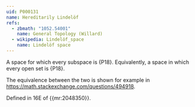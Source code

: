 ```yaml
---
uid: P000131
name: Hereditarily Lindelöf
refs:
  - zbmath: "1052.54001"
    name: General Topology (Willard)
  - wikipedia: Lindelöf_space
    name: Lindelöf space
---
```


A space for which every subspace is {P18}.  Equivalently, a space in which every open set is {P18}.

The equivalence between the two is shown for example in <https://math.stackexchange.com/questions/494918>.

Defined in 16E of {{mr:2048350}}.
